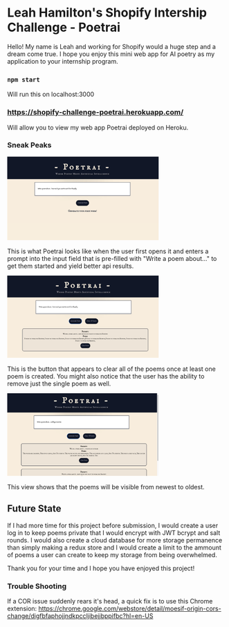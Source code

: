 # Leah Hamilton's Shopify Intership Challenge - Poetrai

Hello! My name is Leah and working for Shopify would a huge step and a dream come true. I hope you enjoy this mini web app for AI poetry as my application to your internship program.

### `npm start`

Will run this on localhost:3000

### https://shopify-challenge-poetrai.herokuapp.com/

Will allow you to view my web app Poetrai deployed on Heroku.

### Sneak Peaks
<img src="./public/firstPrompt.png" width="350"/>

This is what Poetrai looks like when the user first opens it and enters a prompt into the input field that is pre-filled with "Write a poem about..." to get them started and yield better api results.

<img src="./public/clearPoemsAppears.png" width="350"/>

This is the button that appears to clear all of the poems once at least one poem is created. You might also notice that the user has the ability to remove just the single poem as well.

<img src="./public/chronologicalPoems.png" width="350"/>

This view shows that the poems will be visible from newest to oldest.


## Future State

If I had more time for this project before submission, I would create a user log in to keep poems private that I would encrypt with JWT bcrypt and salt rounds. I would also create a cloud database for more storage permanence than simply making a redux store and I would create a limit to the ammount of poems a user can create to keep my storage from being overwhelmed.

Thank you for your time and I hope you have enjoyed this project!

### Trouble Shooting

If a COR issue suddenly rears it's head, a quick fix is to use this Chrome extension: https://chrome.google.com/webstore/detail/moesif-origin-cors-change/digfbfaphojjndkpccljibejjbppifbc?hl=en-US
